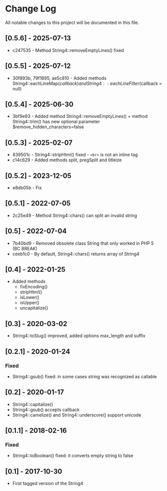 Change Log
==========

All notable changes to this project will be documented in this file.

[0.5.6] - 2025-07-13
--------------------

* c247535 - Method String4::removeEmptyLines() fixed

[0.5.5] - 2025-07-12
--------------------

* 30f893b, 79f1895, ae5c810 - Added methods String4::eachLineMap($callback) and String4::eachLineFilter($callback = null)

[0.5.4] - 2025-06-30
--------------------

* 3bf9e93 - Added method String4::removeEmptyLines() + method String4::trim() has new optional parameter $remove_hidden_characters=false

[0.5.3] - 2025-02-07
--------------------

* 839501c - String4::stripHtml() fixed - `<br>` is not an inline tag
* c14c629 - Added methods split, pregSplit and titleize

[0.5.2] - 2023-12-05
--------------------

* e8db05b -  Fix

[0.5.1] - 2022-07-05
--------------------

* 2c25e49 - Method String4::chars() can split an invalid string

[0.5] - 2022-07-04
------------------

* 7b40bd9 - Removed obsolete class String that only worked in PHP 5 (BC BREAK)
* ceeb1c0 - By default, String4::chars() returns array of String4

[0.4] - 2022-01-25
------------------

- Added methods
  * fixEncoding()
  * stripHtml()
  * isLower()
  * isUpper()
  * uncapitalize()

[0.3] - 2020-03-02
------------------
- String4::toSlug() improved, added options max_length and suffix

[0.2.1] - 2020-01-24
--------------------
### Fixed
- String4::gsub() fixed: in some cases string was recognized as callable

[0.2] - 2020-01-17
--------------------
- String4::capitalize()
- String4::gsub() accepts callback
- String4::camelize() and String4::underscore() support unicode

[0.1.1] - 2018-02-16
--------------------

### Fixed
- String4::toBoolean() fixed: it converts empty string to false

[0.1] - 2017-10-30
------------------

- First tagged version of the String4
